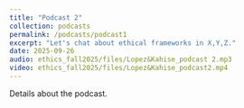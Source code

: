 ```yaml
---
title: "Podcast 2"
collection: podcasts
permalink: /podcasts/podcast1
excerpt: "Let's chat about ethical frameworks in X,Y,Z."
date: 2025-09-26
audio: ethics_fall2025/files/Lopez&Kahise_podcast 2.mp3
video: ethics_fall2025/files/Lopez&Kahise_podcast2.mp4
---
```

Details about the podcast.
